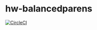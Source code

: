 # hw-balancedparens

[![CircleCI](https://circleci.com/gh/haskell-works/hw-balancedparens.svg?style=svg)](https://circleci.com/gh/haskell-works/hw-balancedparens)
